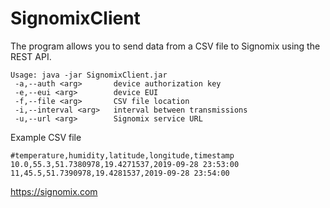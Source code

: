 # SignomixClient

The program allows you to send data from a CSV file to Signomix using the REST API.


```
Usage: java -jar SignomixClient.jar
 -a,--auth <arg>       device authorization key
 -e,--eui <arg>        device EUI
 -f,--file <arg>       CSV file location
 -i,--interval <arg>   interval between transmissions
 -u,--url <arg>        Signomix service URL
```

Example CSV file

```
#temperature,humidity,latitude,longitude,timestamp
10.0,55.3,51.7380978,19.4271537,2019-09-28 23:53:00
11,45.5,51.7390978,19.4281537,2019-09-28 23:54:00
```

https://signomix.com
